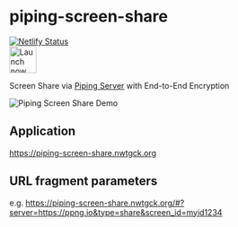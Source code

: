 # piping-screen-share
[![Netlify Status](https://api.netlify.com/api/v1/badges/6f5b6274-8d0e-4bd9-96b2-1f05b30ecd2d/deploy-status)](https://app.netlify.com/sites/piping-screen-share/deploys)  
<a href="https://piping-screen-share.netlify.com"><img src="https://user-images.githubusercontent.com/9122190/28998409-c5bf7362-7a00-11e7-9b63-db56694522e7.png" alt="Launch now as Web App" height="48"></a>

Screen Share via [Piping Server](https://github.com/nwtgck/piping-server) with End-to-End Encryption

![Piping Screen Share Demo](doc_assets/piping-screen-share-demo.gif)

## Application
<https://piping-screen-share.nwtgck.org>

## URL fragment parameters

e.g. <https://piping-screen-share.nwtgck.org/#?server=https://ppng.io&type=share&screen_id=myid1234>
